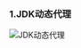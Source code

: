 ### 1.JDK动态代理
![JDK动态代理](https://github.com/ljcan/Review/blob/master/Java/pictures/JDK%E5%8A%A8%E6%80%81%E4%BB%A3%E7%90%86.png)
